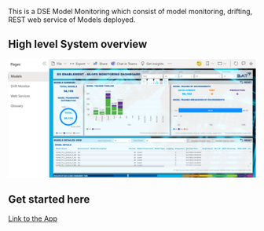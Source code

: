 
This is a DSE Model Monitoring which consist of model monitoring, drifting, REST web service of Models deployed.


## High level System overview
![mlopsmon.png](https://github.com/PrezSeah/galleryres/blob/main/dse-app/mlops-model-monitor/images/ml-model-monitor.PNG)

## Get started here
[Link to the App](https://app.powerbi.com/links/bjpb9fmHXl?ctid=ff9c7474-421d-4957-8d47-c4b64dec87b5&pbi_source=linkShare&bookmarkGuid=66012522-2a37-42dc-bacb-0d99cccd1035&source=portal&screenColor=rgba%280%2C+79%2C+159%2C+1%29&skipAppMetadata=true)
